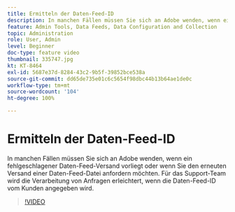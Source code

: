 ```yaml
---
title: Ermitteln der Daten-Feed-ID
description: In manchen Fällen müssen Sie sich an Adobe wenden, wenn ein fehlgeschlagener Daten-Feed-Versand vorliegt oder wenn Sie den erneuten Versand einer Daten-Feed-Datei anfordern möchten. Für das Support-Team wird die Verarbeitung von Anfragen erleichtert, wenn die Daten-Feed-ID vom Kunden angegeben wird.
feature: Admin Tools, Data Feeds, Data Configuration and Collection
topic: Administration
role: User, Admin
level: Beginner
doc-type: feature video
thumbnail: 335747.jpg
kt: KT-8464
exl-id: 5687e37d-8284-43c2-9b5f-39852bce538a
source-git-commit: dd65de735e01c6c5654f98dbc44b13b64ae1de0c
workflow-type: tm+mt
source-wordcount: '104'
ht-degree: 100%

---
```


# Ermitteln der Daten-Feed-ID

In manchen Fällen müssen Sie sich an Adobe wenden, wenn ein fehlgeschlagener Daten-Feed-Versand vorliegt oder wenn Sie den erneuten Versand einer Daten-Feed-Datei anfordern möchten. Für das Support-Team wird die Verarbeitung von Anfragen erleichtert, wenn die Daten-Feed-ID vom Kunden angegeben wird.


>[!VIDEO](https://video.tv.adobe.com/v/335747/?quality=12&learn=on)
